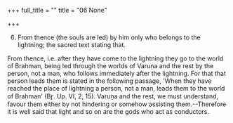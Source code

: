 +++
full_title = ""
title = "06 None"

+++


6. From thence (the souls are led) by him only who belongs to the lightning; the sacred text stating that.

From thence, i.e. after they have come to the lightning they go to the world of Brahman, being led through the worlds of Varuṇa and the rest by the person, not a man, who follows immediately after the lightning. For that that person leads them is stated in the following passage, 'When they have reached the place of lightning a person, not a man, leads them to the world of Brahman' (Br̥. Up. VI, 2, 15). Varuṇa and the rest, we must understand, favour them either by not hindering or somehow assisting them.--Therefore it is well said that light and so on are the gods who act as conductors.

